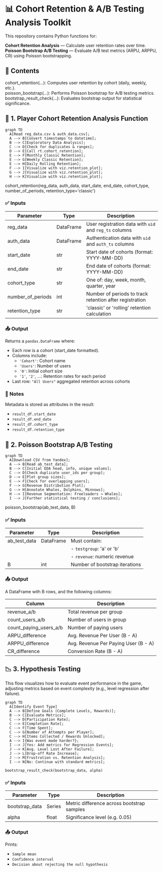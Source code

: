 # 📊 Cohort Retention & A/B Testing Analysis Toolkit

This repository contains Python functions for:

**Cohort Retention Analysis** — Calculate user retention rates over time.
**Poisson Bootstrap A/B Testing** — Evaluate A/B test metrics (ARPU, ARPPU, CR) using Poisson bootstrapping.

## 📁 Contents

cohort_retention(...): Computes user retention by cohort (daily, weekly, etc.).  
poisson_bootstrap(...): Performs Poisson bootstrap for A/B testing metrics.  
bootstrap_result_check(...): Evaluates bootstrap output for statistical significance.  


## 🔢 1. Player Cohort Retention Analysis Function
```mermaid
graph TD
  A[Read reg_data.csv & auth_data.csv];
  A --> B[Convert timestamps to datetime];
  B --> C[Exploratory Data Analysis];
  C --> D[Check for duplicates & ranges];
  D --> E[Call rt.cohort_retention];
  E --> F[Monthly Classic Retention];
  E --> G[Weekly Classic Retention];
  E --> H[Daily Rolling Retention];
  F --> I[Visualize with viz.retention_plot];
  G --> J[Visualize with viz.retention_plot];
  H --> K[Visualize with viz.retention_plot];

```
cohort_retention(reg_data, auth_data, start_date, end_date, cohort_type, number_of_periods, retention_type='classic')

### ✅ Inputs

| Parameter          | Type       | Description                                             |
|--------------------|------------|---------------------------------------------------------|
| reg_data           | DataFrame  | User registration data with `uid` and `reg_ts` columns  |
| auth_data          | DataFrame  | Authentication data with `uid` and `auth_ts` columns    |
| start_date         | str        | Start date of cohorts (format: YYYY-MM-DD)              |
| end_date           | str        | End date of cohorts (format: YYYY-MM-DD)                |
| cohort_type        | str        | One of: day, week, month, quarter, year                 |
| number_of_periods  | int        | Number of periods to track retention after registration |
| retention_type     | str        | 'classic' or 'rolling' retention calculation            |


### 📤 Output

Returns a `pandas.DataFrame` where:

- Each row is a cohort (start_date formatted).
- Columns include:
  - `'Cohort'`: Cohort name
  - `'Users'`: Number of users
  - `'0'`: Initial cohort size
  - `'1'`, `'2'`, ...: Retention rates for each period
- Last row: `"All Users"` aggregated retention across cohorts

### 🧠 Notes

Metadata is stored as attributes in the result:

- `result_df.start_date`
- `result_df.end_date`
- `result_df.cohort_type`
- `result_df.retention_type`


## 🧪 2. Poisson Bootstrap A/B Testing

```mermaid
graph TD
  A[Download CSV from Yandex];
  A --> B[Read ab_test_data];
  B --> C[Initial EDA head, info, unique values];
  C --> D[Check duplicate user_ids per group];
  D --> E[Plot group sizes];
  E --> F[Check for overlapping users];
  F --> G[Revenue Distribution Plot];
  G --> H[Annotate Whales, Dolphins, Minnows];
  H --> I[Revenue Segmentation: Freeloaders → Whales];
  I --> J[Further statistical testing / conclusions];

```

poisson_bootstrap(ab_test_data, B)

### ✅ Inputs

| Parameter    | Type       | Description                   |
|--------------|------------|-------------------------------|
| ab_test_data | DataFrame  | Must contain:                 |
|              |            | - `testgroup`: 'a' or 'b'     |
|              |            | - `revenue`: numeric revenue  |
| B            | int        | Number of bootstrap iterations|

### 📤 Output

A DataFrame with B rows, and the following columns:

| Column                 | Description                           |
|------------------------|---------------------------------------|
| revenue_a/b            | Total revenue per group               |
| count_users_a/b        | Number of users in group              |
| count_paying_users_a/b | Number of paying users                |
| ARPU_difference        | Avg. Revenue Per User (B - A)         |
| ARPPU_difference       | Avg. Revenue Per Paying User (B - A)  |
| CR_difference          | Conversion Rate (B - A)               |

## 📉 3. Hypothesis Testing

This flow visualizes how to evaluate event performance in the game, adjusting metrics based on event complexity (e.g., level regression after failure).

```mermaid
graph TD
  A[Identify Event Type]
  A --> B[Define Goals (Complete Levels, Rewards)];
  B --> C[Evaluate Metrics];
  C --> D[Participation Rate];
  C --> E[Completion Rate];
  C --> F[Time Spent];
  C --> G[Number of Attempts per Player];
  C --> H[Items Collected / Rewards Unlocked];
  A --> I{Was event made harder?};
  I --> J[Yes: Add metrics for Regression Events];
  J --> K[Avg. Level Lost After Failure];
  J --> L[Drop-off Rate Increase];
  J --> M[Frustration vs. Retention Analysis];
  I --> N[No: Continue with standard metrics];
```

`bootstrap_result_check(bootstrap_data, alpha)`

### ✅ Inputs

| Parameter       | Type   | Description                                |
|-----------------|--------|--------------------------------------------|
| bootstrap_data  | Series | Metric difference across bootstrap samples |
| alpha           | float  | Significance level (e.g. 0.05)             |

### 📤 Output

Prints:

- `Sample mean`  
- `Confidence interval`  
- `Decision about rejecting the null hypothesis`